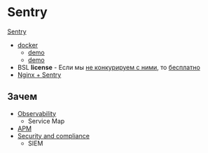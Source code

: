# Sentry

[Sentry](https://geekflare.com/frontend-web-monitoring/)
- [docker](https://develop.sentry.dev/self-hosted/)
	- [demo](https://gist.github.com/denji/b801f19d95b7d7910982c22bb1478f96)
	- [demo](https://adw0rd.com/2019/02/21/sentry-on-premise-docker/)
- BSL __license__ - Если мы [не конкурируем с ними](https://open.sentry.io/licensing/), то [бесплатно](https://forum.sentry.io/t/re-licensing-sentry-faq-discussion/8044)
- [Nginx + Sentry](https://blog.sentry.io/2019/01/31/using-nginx-sentry-trace-errors-logs)

## Зачем

- [Observability](../../arch/ability/observability.md)
  - Service Map
- [APM](../../arch/system.class/apm.md)
- [Security and compliance](https://logz.io/learn/complete-guide-elk-stack/?utm_source=pocket_saves#common-pitfalls:~:text=guide%40logz.io-,Use%20Cases,-The%20ELK%20Stack)
	- SIEM


  